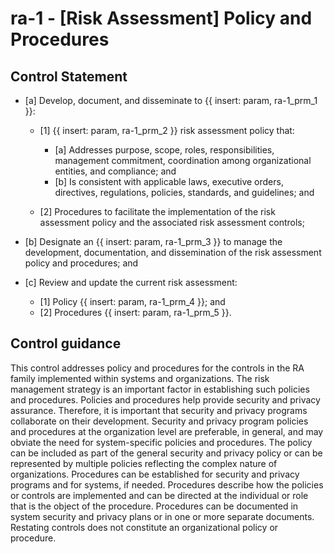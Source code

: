 # ra-1 - \[Risk Assessment\] Policy and Procedures

## Control Statement

- \[a\] Develop, document, and disseminate to {{ insert: param, ra-1_prm_1 }}:

  - \[1\]  {{ insert: param, ra-1_prm_2 }} risk assessment policy that:

    - \[a\] Addresses purpose, scope, roles, responsibilities, management commitment, coordination among organizational entities, and compliance; and
    - \[b\] Is consistent with applicable laws, executive orders, directives, regulations, policies, standards, and guidelines; and

  - \[2\] Procedures to facilitate the implementation of the risk assessment policy and the associated risk assessment controls;

- \[b\] Designate an {{ insert: param, ra-1_prm_3 }} to manage the development, documentation, and dissemination of the risk assessment policy and procedures; and

- \[c\] Review and update the current risk assessment:

  - \[1\] Policy {{ insert: param, ra-1_prm_4 }}; and
  - \[2\] Procedures {{ insert: param, ra-1_prm_5 }}.

## Control guidance

This control addresses policy and procedures for the controls in the RA family implemented within systems and organizations. The risk management strategy is an important factor in establishing such policies and procedures. Policies and procedures help provide security and privacy assurance. Therefore, it is important that security and privacy programs collaborate on their development. Security and privacy program policies and procedures at the organization level are preferable, in general, and may obviate the need for system-specific policies and procedures. The policy can be included as part of the general security and privacy policy or can be represented by multiple policies reflecting the complex nature of organizations. Procedures can be established for security and privacy programs and for systems, if needed. Procedures describe how the policies or controls are implemented and can be directed at the individual or role that is the object of the procedure. Procedures can be documented in system security and privacy plans or in one or more separate documents. Restating controls does not constitute an organizational policy or procedure.
